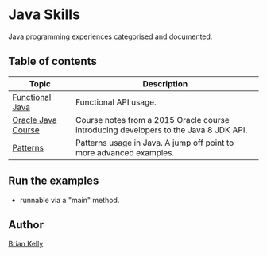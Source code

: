 # Java Skills

Java programming experiences categorised and documented.


## Table of contents

| Topic                                                                    | Description                                                                          |
|--------------------------------------------------------------------------|--------------------------------------------------------------------------------------|
| [Functional Java](./src/main/java/co/bk/javaskills/functional/README.md) | Functional API usage.                                                                |
| [Oracle Java Course](./src/main/java/co/bk/javaskills/mooc/README.md)    | Course notes from a 2015 Oracle course introducing developers to the Java 8 JDK API. |
| [Patterns](./src/main/java/co/bk/javaskills/patterns/README.md)          | Patterns usage in Java. A jump off point to more advanced examples.                  |


## Run the examples
* runnable via a "main" method.

## Author

[Brian Kelly](https://github.com/briankellyco)





